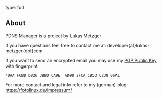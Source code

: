 type: full

## About

PDNS Manager is a project by Lukas Metzger

If you have questions feel free to contact me at: developer{at}lukas-metzger{dot}com

If you want to send an encrypted email you may use my [PGP Public Key](files/developer-lukas-metzger-com.gpg) with fingerprint
```
4DAA FCBD D826 3BBD CA9E  AD98 2FCA CB53 C238 06A1
```

For more contact and legal info refer to my (german) blog: <https://fotolinux.de/impressum/>
